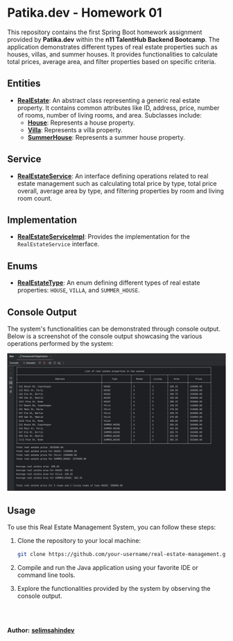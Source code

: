 # Patika.dev - Homework 01

This repository contains the first Spring Boot homework assignment provided by **Patika.dev** within the **n11 TalentHub Backend Bootcamp**. The application demonstrates different types of real estate properties such as houses, villas, and summer houses. It provides functionalities to calculate total prices, average area, and filter properties based on specific criteria.

## Entities

- [**RealEstate**](src/main/java/com/selimsahin/homework01/entity/RealEstate.java): An abstract class representing a generic real estate property. It contains common attributes like ID, address, price, number of rooms, number of living rooms, and area. Subclasses include:
  - [**House**](src/main/java/com/selimsahin/homework01/entity/House.java): Represents a house property.
  - [**Villa**](src/main/java/com/selimsahin/homework01/entity/Villa.java): Represents a villa property.
  - [**SummerHouse**](src/main/java/com/selimsahin/homework01/entity/SummerHouse.java): Represents a summer house property.

## Service

- [**RealEstateService**](src/main/java/com/selimsahin/homework01/service/RealEstateService.java): An interface defining operations related to real estate management such as calculating total price by type, total price overall, average area by type, and filtering properties by room and living room count.

## Implementation

- [**RealEstateServiceImpl**](src/main/java/com/selimsahin/homework01/service/RealEstateServiceImpl.java): Provides the implementation for the `RealEstateService` interface.

## Enums

- [**RealEstateType**](src/main/java/com/selimsahin/homework01/enums/RealEstateType.java): An enum defining different types of real estate properties: `HOUSE`, `VILLA`, and `SUMMER_HOUSE`.

## Console Output

The system's functionalities can be demonstrated through console output. Below is a screenshot of the console output showcasing the various operations performed by the system:

![Console Output](./screenshots/output.png)

## Usage

To use this Real Estate Management System, you can follow these steps:

1. Clone the repository to your local machine:

   ```bash
   git clone https://github.com/your-username/real-estate-management.git
   ```
2. Compile and run the Java application using your favorite IDE or command line tools.
3. Explore the functionalities provided by the system by observing the console output.

<br />
<br />

**Author:** [**selimsahindev**](https://github.com/selimsahindev/)
